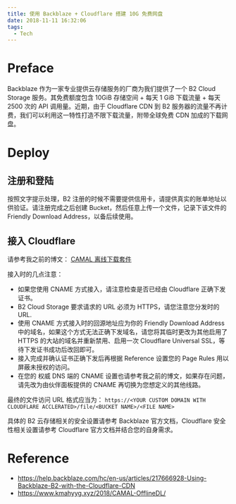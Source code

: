 ```yaml
---
title: 使用 Backblaze + Cloudflare 搭建 10G 免费网盘
date: 2018-11-11 16:32:06
tags:
  - Tech
---
```


# Preface

 Backblaze 作为一家专业提供云存储服务的厂商为我们提供了一个 B2 Cloud Storage 服务。其免费额度包含 10GiB 存储空间 + 每天 1 GiB 下载流量 + 每天 2500 次的 API 调用量。近期，由于 Cloudflare CDN 到 B2 服务器的流量不再计费，我们可以利用这一特性打造不限下载流量，附带全球免费 CDN 加成的下载网盘。

# Deploy

## 注册和登陆

按照文字提示处理，B2 注册的时候不需要提供信用卡，请提供真实的账单地址以供验证。请注册完成之后创建 Bucket，然后任意上传一个文件，记录下该文件的 Friendly Download Address，以备后续使用。

## 接入 Cloudflare

请参考我之前的博文： [CAMAL 离线下载套件](/2018/CAMAL-OfflineDL/)

接入时的几点注意：

- 如果您使用 CNAME 方式接入，请注意检查是否已经由 Cloudflare 正确下发证书。
- B2 Cloud Storage 要求请求的 URL 必须为 HTTPS，请您注意您分发时的 URL.
- 使用 CNAME 方式接入时的回源地址应为你的 Friendly Download Address 中的域名，如果这个方式无法正确下发域名，请您将其临时更改为其他启用了 HTTPS 的大站的域名并重新禁用、启用一次 Cloudflare Universal SSL，等待下发证书成功后改回即可。
- 接入完成并确认证书正确下发后再根据 Reference 设置您的 Page Rules 用以屏蔽未授权的访问。
- 在您的 权威 DNS 端的 CNAME 设置也请参考我之前的博文，如果存在问题，请先改为由伙伴面板提供的 CNAME 再切换为您想定义的其他线路。

最终的文件访问 URL 格式应当为：  `https://<YOUR CUSTOM DOMAIN WITH CLOUDFLARE ACCLERATED>/file/<BUCKET NAME>/<FILE NAME>`

具体的 B2 云存储相关的安全设置请参考 Backblaze 官方文档，Cloudflare 安全性相关设置请参考 Cloudflare 官方文档并结合您的自身需求。

# Reference

- https://help.backblaze.com/hc/en-us/articles/217666928-Using-Backblaze-B2-with-the-Cloudflare-CDN
- https://www.kmahyyg.xyz/2018/CAMAL-OfflineDL/
